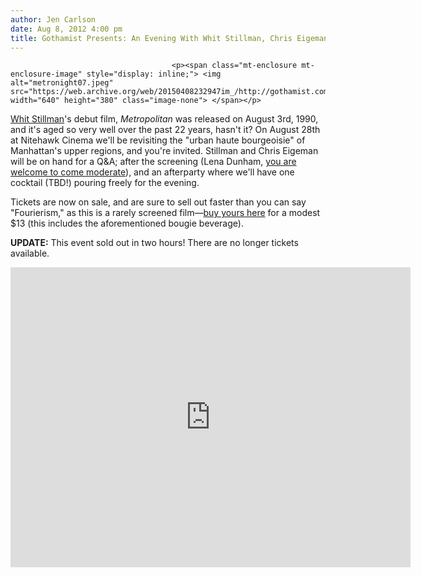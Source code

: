 ```yaml
---
author: Jen Carlson
date: Aug 8, 2012 4:00 pm
title: Gothamist Presents: An Evening With Whit Stillman, Chris Eigeman And Metropolitan
---
```


	
										<p><span class="mt-enclosure mt-enclosure-image" style="display: inline;"> <img alt="metronight07.jpeg" src="https://web.archive.org/web/20150408232947im_/http://gothamist.com/attachments/arts_jen/metronight07.jpeg" width="640" height="380" class="image-none"> </span></p>

<p><a href="https://web.archive.org/web/20150408232947/http://gothamist.com/tags/whitstillman">Whit Stillman</a>&apos;s debut film, <em>Metropolitan</em> was released on August 3rd, 1990, and it&apos;s aged so very well over the past 22 years, hasn&apos;t it? On August 28th at Nitehawk Cinema we&apos;ll be revisiting the &quot;urban haute bourgeoisie&quot; of Manhattan&apos;s upper regions, and you&apos;re invited. Stillman and Chris Eigeman will be on hand for a Q&amp;A; after the screening (Lena Dunham, <a href="https://web.archive.org/web/20150408232947/http://gothamist.com/2012/04/06/wtf_happened_at_that_lena_dunham_wh.php">you are welcome to come moderate</a>), and an afterparty where we&apos;ll have one cocktail (TBD!) pouring freely for the evening.</p>

<p>Tickets are now on sale, and are sure to sell out faster than you can say &quot;Fourierism,&quot; as this is a rarely screened film&#x2014;<a href="https://web.archive.org/web/20150408232947/http://www.nitehawkcinema.com/movie.php?movie=272">buy yours here</a> for a modest $13 (this includes the aforementioned bougie beverage).</p>

<p><strong>UPDATE:</strong> This event sold out in two hours! There are no longer tickets available.</p>

<p><iframe width="640" height="480" src="https://web.archive.org/web/20150408232947if_/http://www.youtube.com/embed/YcyGHb53-Fs" frameborder="0" allowfullscreen></iframe></p>					
										
									
				